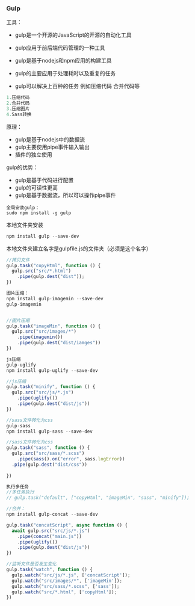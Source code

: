 ###	Gulp

工具：

- gulp是一个开源的JavaScript的开源的自动化工具
- gulp应用于前后端代码管理的一种工具
- gulp是基于nodejs和npm应用的构建工具

- gulp的主要应用于处理耗时以及重复的任务
- gulp可以解决上百种的任务 例如压缩代码 合并代码等

~~~js
1.压缩代码
2.合并代码
3.压缩图片
4.Sass转换
~~~



原理：

- gulp是基于nodejs中的数据流
- gulp主要使用pipe事件输入输出
- 插件的独立使用

gulp的优势：

- gulp是基于代码进行配置
- gulp的可读性更高
- gulp是基于数据流，所以可以操作pipe事件

~~~
全局安装gulp：
sudo npm install -g gulp
~~~

本地文件夹安装

~~~js
npm install gulp --save-dev
~~~

本地文件夹建立名字是gulpfile.js的文件夹（必须是这个名字）



~~~js
//拷贝文件
gulp.task("copyHtml", function () {
  gulp.src("src/*.html")
    .pipe(gulp.dest("dist"));
})

~~~



~~~js
图片压缩：
npm install gulp-imagemin --save-dev
gulp-imagemin


//图片压缩
gulp.task("imageMin", function () {
  gulp.src("src/images/*")
    .pipe(imagemin())
    .pipe(gulp.dest("dist/iamges"))
})
~~~

~~~js
js压缩
gulp-uglify
npm install gulp-uglify --save-dev

//js压缩
gulp.task("minify", function () {
  gulp.src("src/js/*.js")
    .pipe(uglify())
    .pipe(gulp.dest("dist/js"))
})
~~~



~~~js
//sass文件转化为css
gulp-sass
npm install gulp-sass --save-dev

//sass文件转化为css
gulp.task("sass", function () {
  gulp.src("src/sass/*.scss")
    .pipe(sass().on("error", sass.logError))
  .pipe(gulp.dest("dist/css"))
  
})

~~~



~~~js
执行多任务
//多任务执行
// gulp.task("default", ["copyHtml", "imageMin", "sass", "minify"]);
~~~



~~~js
//合并：
npm install gulp-concat --save-dev

gulp.task("concatScript", async function () {
  await gulp.src("src/js/*.js")
    .pipe(concat("main.js"))
    .pipe(uglify())
    .pipe(gulp.dest("dist/js"))
})
~~~



~~~js
//监听文件是否发生变化
gulp.task("watch", function () {
  gulp.watch("src/js/*.js", ['concatScript']);
  gulp.watch("src/images/*", ['imageMin']);
  gulp.watch("src/sass/*.scss", ['sass']);
  gulp.watch("src/*.html", ['copyHtml']);
})
~~~



